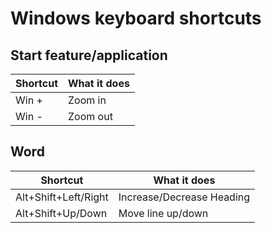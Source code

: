 # Windows keyboard shortcuts

## Start feature/application
| Shortcut             | What it does              |
| -------------------- | ------------------------- |
| Win +                | Zoom in                   |
| Win -                | Zoom out                  |

## Word

| Shortcut             | What it does              |
| -------------------- | ------------------------- |
| Alt+Shift+Left/Right | Increase/Decrease Heading |
| Alt+Shift+Up/Down    | Move line up/down         |

 
